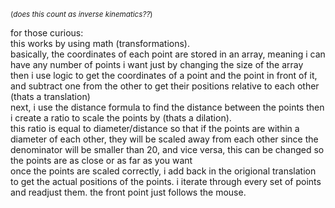 <sub>(*does this count as inverse kinematics??*)</sub>

for those curious:  
this works by using math (transformations).  
basically, the coordinates of each point are stored in an array, meaning i can have any number of points i want just by changing the size of the array  
then i use logic to get the coordinates of a point and the point in front of it, and subtract one from the other to get their positions relative to each other (thats a translation)  
next, i use the distance formula to find the distance between the points
then i create a ratio to scale the points by (thats a dilation).  
this ratio is equal to diameter/distance so that if the points are within a diameter of each other, they will be scaled away from each other since the denominator will be smaller than 20, and vice versa, this can be changed so the points are as close or as far as you want  
once the points are scaled correctly, i add back in the origional translation to get the actual positions of the points.
i iterate through every set of points and readjust them. the front point just follows the mouse.
